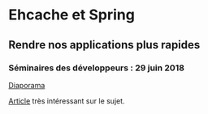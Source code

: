 # Ehcache et Spring

## Rendre nos applications plus rapides

### Séminaires des développeurs : 29 juin 2018

[Diaporama](http://wehdrc.pages.innovation.insee.eu/ehcache)

[Article](https://spring.io/blog/2014/04/14/cache-abstraction-jcache-jsr-107-annotations-support) très intéressant sur le sujet.
